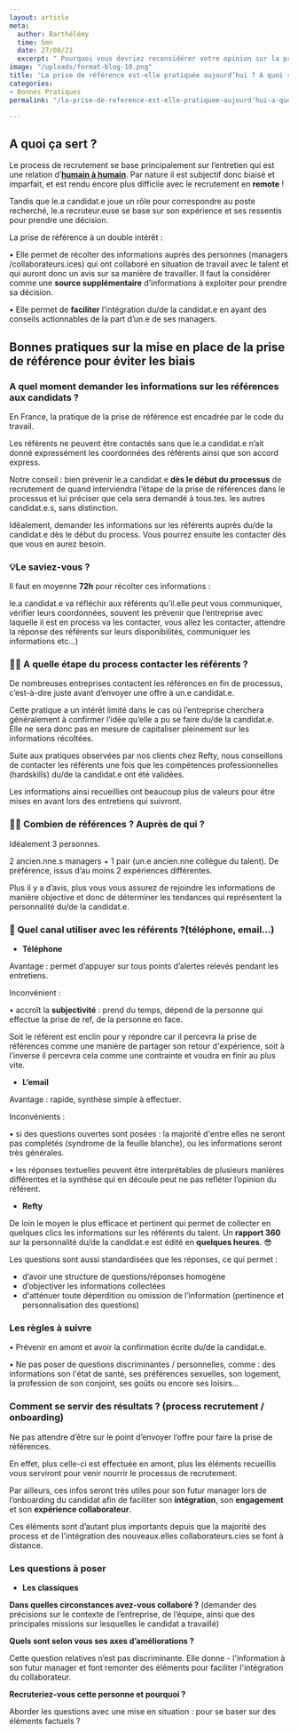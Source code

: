 ```yaml
---
layout: article
meta:
  author: Barthélémy
  time: 5mn
  date: 27/08/21
  excerpt: " Pourquoi vous devriez reconsidérer votre opinion sur la prise de référence"
image: "/uploads/format-blog-10.png"
title: 'La prise de référence est-elle pratiquée aujourd’hui ? A quoi sert-elle ? '
categories:
- Bonnes Pratiques
permalink: "/la-prise-de-reference-est-elle-pratiquee-aujourd'hui-a-quoi-ça-sert/"

---
```

## A quoi ça sert ?

Le process de recrutement se base principalement sur l’entretien qui est une relation d’[**humain à humain**](https://blog.refty.co/intuition-un-indicateur-fiable-en-entretien/). Par nature il est subjectif donc biaisé et imparfait, et est rendu encore plus difficile avec le recrutement en **remote** !

Tandis que le.a candidat.e joue un rôle pour correspondre au poste recherché, le.a recruteur.euse se base sur son expérience et ses ressentis pour prendre une décision.

La prise de référence à un double intérêt :

•  Elle permet de récolter des informations auprès des personnes (managers /collaborateurs.ices) qui ont collaboré en situation de travail avec le talent et qui auront donc un avis sur sa manière de travailler. Il faut la considérer comme une **source supplémentaire** d’informations à exploiter pour prendre sa décision.

•  Elle permet de **faciliter** l’intégration du/de la candidat.e en ayant des conseils actionnables de la part d’un.e de ses managers.

## Bonnes pratiques sur la mise en place de la prise de référence pour éviter les biais

### A quel moment demander les informations sur les références aux candidats ?

En France, la pratique de la prise de référence est encadrée par le code du travail.

Les référents ne peuvent être contactés sans que le.a candidat.e n’ait donné expressément les coordonnées des référents ainsi que son accord express.

Notre conseil : bien prévenir le.a candidat.e **dès le début du processus** de recrutement de quand interviendra l’étape de la prise de références dans le processus et lui préciser que cela sera demandé à tous.tes. les autres candidat.e.s, sans distinction.

Idéalement, demander les informations sur les référents auprès du/de la candidat.e dès le début du process. Vous pourrez ensuite les contacter dès que vous en aurez besoin.

### 💡Le saviez-vous ?

Il  faut en moyenne **72h** pour récolter ces informations :

le.a candidat.e va réfléchir aux référents qu’il.elle peut vous communiquer, vérifier leurs coordonnées, souvent les prévenir que l’entreprise avec laquelle il est en process va les contacter, vous allez les contacter, attendre la réponse des référents sur leurs disponibilités, communiquer les informations etc...)

### 🚴‍♂️ A quelle étape du process contacter les référents ?

De nombreuses entreprises contactent les références en fin de processus, c’est-à-dire juste avant d’envoyer une offre à un.e candidat.e.

Cette pratique a un intérêt limité dans le cas où l’entreprise cherchera généralement à confirmer l’idée qu’elle a pu se faire du/de la candidat.e. Elle ne sera donc pas en mesure de capitaliser pleinement sur les informations récoltées.

Suite aux pratiques observées par nos clients chez Refty, nous conseillons de contacter les référents une fois que les compétences professionnelles (hardskills) du/de la candidat.e ont été validées.

Les informations ainsi recueillies ont beaucoup plus  de valeurs pour être mises en avant lors des entretiens qui suivront.

### 👮‍♀️ Combien de références ? Auprès de qui ?

Idéalement 3 personnes.

2 ancien.nne.s managers + 1 pair (un.e ancien.nne collègue du talent). De préférence, issus d’au moins 2 expériences différentes.

Plus il y a d’avis, plus vous vous assurez de rejoindre les informations de manière objective et donc de déterminer les tendances qui représentent la personnalité du/de la candidat.e.

### 💌  Quel canal utiliser avec les référents ?(téléphone, email…)

* **Téléphone**

Avantage : permet d’appuyer sur tous points d’alertes relevés pendant les entretiens.

Inconvénient :

•  accroît la **subjectivité** : prend du temps, dépend de la personne qui effectue la prise de ref, de la personne en face.

Soit le référent est enclin pour y répondre car il percevra la prise de références comme une manière de partager son retour d'expérience, soit à l’inverse il percevra cela comme une contrainte et voudra en finir au plus vite.

* **L’email**

Avantage : rapide, synthèse simple à effectuer.

Inconvénients :

• si des questions ouvertes sont posées : la majorité d'entre elles ne seront pas complétés (syndrome de la feuille blanche), ou les informations seront très générales.

• les réponses textuelles peuvent être interprétables de plusieurs manières différentes et la synthèse qui en découle peut ne pas refléter l’opinion du référent.

* **Refty**

De loin le moyen le plus efficace et pertinent qui permet de collecter en quelques clics les informations sur les référents du talent.  Un **rapport 360** sur la personnalité du/de la candidat.e est édité en **quelques heures**. 😎

Les questions sont aussi standardisées que les réponses, ce qui permet :

* d’avoir une structure de questions/réponses homogène
* d’objectiver les informations collectées
* d'atténuer toute déperdition ou omission de l’information (pertinence et personnalisation des questions)

### Les règles à suivre

• Prévenir en amont et avoir la confirmation écrite du/de la candidat.e.

• Ne pas poser de questions discriminantes / personnelles, comme : des informations son l'état de santé, ses préférences sexuelles, son logement, la profession de son conjoint, ses goûts ou encore ses loisirs…

### Comment se servir des résultats ? (process recrutement / onboarding)

Ne pas attendre d’être sur le point d’envoyer l’offre pour faire la prise de références.

En effet, plus celle-ci est effectuée en amont, plus les éléments recueillis vous serviront pour venir nourrir le processus de recrutement.

Par ailleurs, ces infos seront très utiles pour son futur manager lors de l’onboarding du candidat afin de faciliter son **intégration**, son **engagement** et son **expérience collaborateur**.

Ces éléments sont d’autant plus importants depuis que la majorité des process et de l'intégration des nouveaux.elles collaborateurs.cies se font à distance.

### Les questions à poser

* **Les classiques**

**Dans quelles circonstances avez-vous collaboré ?** (demander des précisions sur le contexte de l’entreprise, de l’équipe, ainsi que des principales missions sur lesquelles le candidat a travaillé)

**Quels sont selon vous ses axes d’améliorations ?**

Cette question relatives n’est pas discriminante. Elle donne - l'information à son futur manager et font remonter des éléments pour faciliter l'intégration du collaborateur.

**Recruteriez-vous cette personne et pourquoi ?**

Aborder les questions avec une mise en situation : pour se baser sur des éléments factuels ?
